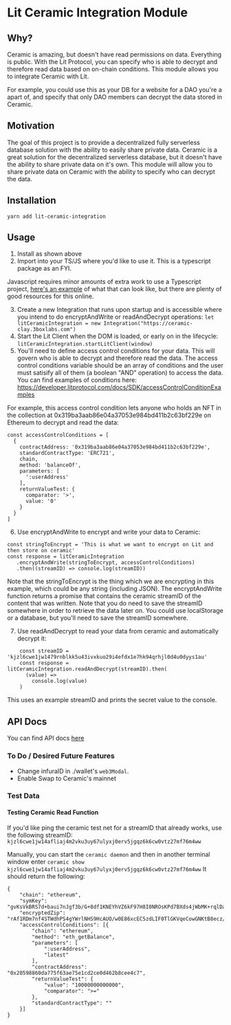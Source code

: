 # Lit Ceramic Integration Module

## Why?

Ceramic is amazing, but doesn't have read permissions on data. Everything is public. With the Lit Protocol, you can specify who is able to decrypt and therefore read data based on on-chain conditions. This module allows you to integrate Ceramic with Lit.

For example, you could use this as your DB for a website for a DAO you're a apart of, and specify that only DAO members can decrypt the data stored in Ceramic.

## Motivation

The goal of this project is to provide a decentralized fully serverless database solution with the ability to easily share private data. Ceramic is a great solution for the decentralized serverless database, but it doesn't have the ability to share private data on it's own. This module will allow you to share private data on Ceramic with the ability to specify who can decrypt the data.

## Installation

`yarn add lit-ceramic-integration`

## Usage

1. Install as shown above
2. Import into your TS/JS where you'd like to use it. This is a typescript package as an FYI.



Javascript requires minor amounts of extra work to use a Typescript project, [here's an example](https://www.freecodecamp.org/news/how-to-add-typescript-to-a-javascript-project/) of what that can look like, but there are plenty of good resources for this online.

3. Create a new Integration that runs upon startup and is accessible where you intend to do encryptAndWrite or readAndDecrypt operations:
   `let litCeramicIntegration = new Integration("https://ceramic-clay.3boxlabs.com")`
4. Start the Lit Client when the DOM is loaded, or early on in the lifecycle:
   `litCeramicIntegration.startLitClient(window)`
5. You'll need to define access control conditions for your data. This will govern who is able to decrypt and therefore read the data. The access control conditions variable should be an array of conditions and the user must satisify all of them (a boolean "AND" operation) to access the data. You can find examples of conditions here: https://developer.litprotocol.com/docs/SDK/accessControlConditionExamples

For example, this access control condition lets anyone who holds an NFT in the collection at 0x319ba3aab86e04a37053e984bd411b2c63bf229e on Ethereum to decrypt and read the data:

```
const accessControlConditions = [
  {
    contractAddress: '0x319ba3aab86e04a37053e984bd411b2c63bf229e',
    standardContractType: 'ERC721',
    chain,
    method: 'balanceOf',
    parameters: [
      ':userAddress'
    ],
    returnValueTest: {
      comparator: '>',
      value: '0'
    }
  }
]
```

6. Use encryptAndWrite to encrypt and write your data to Ceramic:

```
const stringToEncrypt = 'This is what we want to encrypt on Lit and then store on ceramic'
const response = litCeramicIntegration
   .encryptAndWrite(stringToEncrypt, accessControlConditions)
   .then((streamID) => console.log(streamID))
```

Note that the stringToEncrypt is the thing which we are encrypting in this example, which could be any string (including JSON). The encryptAndWrite function returns a promise that contains the ceramic streamID of the content that was written. Note that you do need to save the streamID somewhere in order to retrieve the data later on. You could use localStorage or a database, but you'll need to save the streamID somewhere.

7. Use readAndDecrypt to read your data from ceramic and automatically decrypt it:

```
    const streamID = 'kjzl6cwe1jw1479rnblkk5u43ivxkuo29i4efdx1e7hk94qrhjl0d4u0dyys1au'
    const response = litCeramicIntegration.readAndDecrypt(streamID).then(
      (value) =>
        console.log(value)
    )
```

This uses an example streamID and prints the secret value to the console.

## API Docs

You can find API docs [here](documentation/integration.md)

### To Do / Desired Future Features

- Change infuraID in ./wallet's `web3Modal`.
- Enable Swap to Ceramic's mainnet

### Test Data

#### Testing Ceramic Read Function

If you'd like ping the ceramic test net for a streamID that already works, use the following streamID: `kjzl6cwe1jw14afliaj4m2vku3uy67ulyxj0erv5jgqz6k6cw0vtz27mf76m4ww`

Manually, you can start the `ceramic daemon` and then in another terminal window enter `ceramic show kjzl6cwe1jw14afliaj4m2vku3uy67ulyxj0erv5jgqz6k6cw0vtz27mf76m4ww`
It should return the following:

```
{
    "chain": "ethereum",
    "symKey": "gvKsVkBRS7d+baui7nJgf3b/G+8df1KNEYhVZ6kF97H8I0NROsKPd7BXds4jWbMK+rqlDa3Y2st4XQIHLqXLZVWJn5EZLNsYgEuZZPFaNbw7CGswjdSeMUK6WF8vAXS1+LbYrbal3GbTA+1JZ7Rc/xCKmpqM2Dvz2Btj8dhY3AUAAAAAAAAAIKnDOtW9nceKILkczbD1YjUyC3on3kTXKSJNyq2y4dmxy42BUuU6z+iI4WWZ2wmUhg==",
    "encryptedZip": "rAf1RDm7nf4STWdhPS4gYWrlNHS9HcAUO/w0E86xcEC5zdLIF0TlGKVqeCowGNKtB8ecz/zxFp/8Ra+js4WOwK/yATFi5AxoCu2s5653rDZr9AjIQ8ii4pKeeRm+qEnL3bzXtmJT+5XiixTz5zgxhGgOccYMdDeOjJUKf6okOFBwVLCrUHyPd4MdbE+SLA8/hnUh7EnTLykF+3GJnD0cyQ==",
    "accessControlConditions": [{
        "chain": "ethereum",
        "method": "eth_getBalance",
        "parameters": [
            ":userAddress",
            "latest"
        ],
        "contractAddress": "0x20598860da775f63ae75e1cd2ce0d462b8cee4c7",
        "returnValueTest": {
            "value": "10000000000000",
            "comparator": ">="
        },
        "standardContractType": ""
    }]
}
```
